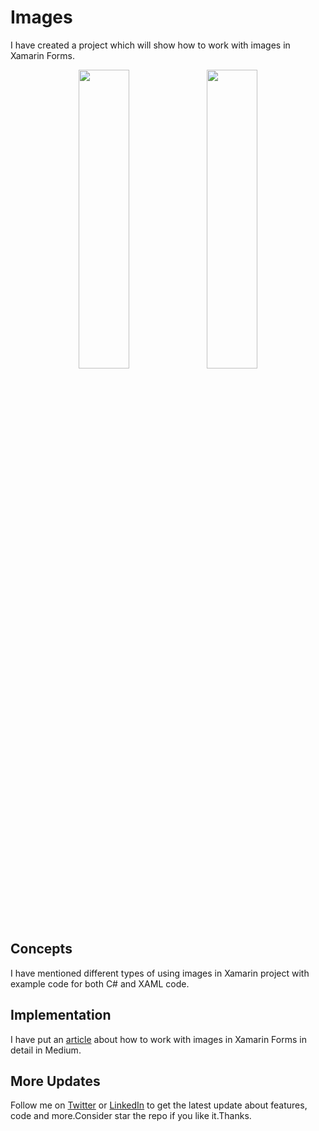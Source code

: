 # Images
I have created a project which will show how to work with images in Xamarin Forms.

<p align="center">
<img src="https://github.com/shankarmadeshvaran/Xamarin-Blog-Projects/blob/master/Images/ScreenShots/using%20C%23.png" width="40%" height="35%"/>
<img src="https://github.com/shankarmadeshvaran/Xamarin-Blog-Projects/blob/master/Images/ScreenShots/using%20XAML.png" width="40%" height="35%"/>
</p>

## Concepts
I have mentioned different types of using images in Xamarin project with example code for both C# and XAML code.

## Implementation
I have put an [article](https://medium.com/a-developer-in-making/how-to-work-with-images-in-xamarin-forms-852e2420fb18) about how to work with images in Xamarin Forms in detail in Medium.

## More Updates
Follow me on [Twitter](https://twitter.com/Shankar__am) or [LinkedIn](https://www.linkedin.com/in/shankar-mathesh) to get the latest update about features, code and more.Consider star the repo if you like it.Thanks.
